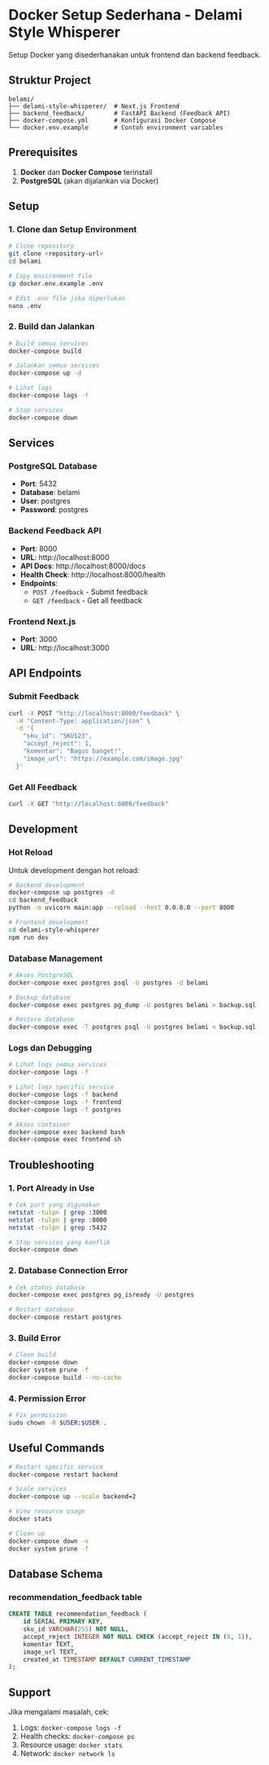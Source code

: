 # Docker Setup Sederhana - Delami Style Whisperer

Setup Docker yang disederhanakan untuk frontend dan backend feedback.

## Struktur Project

```
belami/
├── delami-style-whisperer/  # Next.js Frontend
├── backend_feedback/        # FastAPI Backend (Feedback API)
├── docker-compose.yml       # Konfigurasi Docker Compose
└── docker.env.example       # Contoh environment variables
```

## Prerequisites

1. **Docker** dan **Docker Compose** terinstall
2. **PostgreSQL** (akan dijalankan via Docker)

## Setup

### 1. Clone dan Setup Environment

```bash
# Clone repository
git clone <repository-url>
cd belami

# Copy environment file
cp docker.env.example .env

# Edit .env file jika diperlukan
nano .env
```

### 2. Build dan Jalankan

```bash
# Build semua services
docker-compose build

# Jalankan semua services
docker-compose up -d

# Lihat logs
docker-compose logs -f

# Stop services
docker-compose down
```

## Services

### PostgreSQL Database
- **Port**: 5432
- **Database**: belami
- **User**: postgres
- **Password**: postgres

### Backend Feedback API
- **Port**: 8000
- **URL**: http://localhost:8000
- **API Docs**: http://localhost:8000/docs
- **Health Check**: http://localhost:8000/health
- **Endpoints**:
  - `POST /feedback` - Submit feedback
  - `GET /feedback` - Get all feedback

### Frontend Next.js
- **Port**: 3000
- **URL**: http://localhost:3000

## API Endpoints

### Submit Feedback
```bash
curl -X POST "http://localhost:8000/feedback" \
  -H "Content-Type: application/json" \
  -d '{
    "sku_id": "SKU123",
    "accept_reject": 1,
    "komentar": "Bagus banget!",
    "image_url": "https://example.com/image.jpg"
  }'
```

### Get All Feedback
```bash
curl -X GET "http://localhost:8000/feedback"
```

## Development

### Hot Reload
Untuk development dengan hot reload:

```bash
# Backend development
docker-compose up postgres -d
cd backend_feedback
python -m uvicorn main:app --reload --host 0.0.0.0 --port 8000

# Frontend development
cd delami-style-whisperer
npm run dev
```

### Database Management

```bash
# Akses PostgreSQL
docker-compose exec postgres psql -U postgres -d belami

# Backup database
docker-compose exec postgres pg_dump -U postgres belami > backup.sql

# Restore database
docker-compose exec -T postgres psql -U postgres belami < backup.sql
```

### Logs dan Debugging

```bash
# Lihat logs semua services
docker-compose logs -f

# Lihat logs specific service
docker-compose logs -f backend
docker-compose logs -f frontend
docker-compose logs -f postgres

# Akses container
docker-compose exec backend bash
docker-compose exec frontend sh
```

## Troubleshooting

### 1. Port Already in Use
```bash
# Cek port yang digunakan
netstat -tulpn | grep :3000
netstat -tulpn | grep :8000
netstat -tulpn | grep :5432

# Stop services yang konflik
docker-compose down
```

### 2. Database Connection Error
```bash
# Cek status database
docker-compose exec postgres pg_isready -U postgres

# Restart database
docker-compose restart postgres
```

### 3. Build Error
```bash
# Clean build
docker-compose down
docker system prune -f
docker-compose build --no-cache
```

### 4. Permission Error
```bash
# Fix permission
sudo chown -R $USER:$USER .
```

## Useful Commands

```bash
# Restart specific service
docker-compose restart backend

# Scale services
docker-compose up --scale backend=2

# View resource usage
docker stats

# Clean up
docker-compose down -v
docker system prune -f
```

## Database Schema

### recommendation_feedback table
```sql
CREATE TABLE recommendation_feedback (
    id SERIAL PRIMARY KEY,
    sku_id VARCHAR(255) NOT NULL,
    accept_reject INTEGER NOT NULL CHECK (accept_reject IN (0, 1)),
    komentar TEXT,
    image_url TEXT,
    created_at TIMESTAMP DEFAULT CURRENT_TIMESTAMP
);
```

## Support

Jika mengalami masalah, cek:
1. Logs: `docker-compose logs -f`
2. Health checks: `docker-compose ps`
3. Resource usage: `docker stats`
4. Network: `docker network ls`
